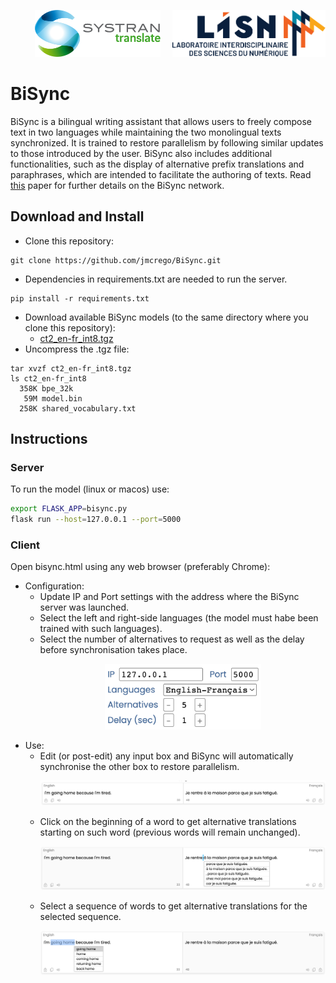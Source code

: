 <p align="right"> <img src="logos/systran-logo.svg" height="75"/> &nbsp; &nbsp; <img src="logos/lisn-logo.svg" height="75"/> </p>

# BiSync  

BiSync is a bilingual writing assistant that allows users to freely compose text in two languages while maintaining the two monolingual texts synchronized. It is trained to restore parallelism by following similar updates to those introduced by the user.
BiSync also includes additional functionalities, such as the display of alternative prefix translations and paraphrases, which are intended to facilitate the authoring of texts. 
Read <a href="https://arxiv.org/pdf/2210.13163.pdf" target="_blank">this</a> paper for further details on the BiSync network.

## Download and Install

* Clone this repository:
```
git clone https://github.com/jmcrego/BiSync.git
```
* Dependencies in requirements.txt are needed to run the server.
```
pip install -r requirements.txt
```
* Download available BiSync models (to the same directory where you clone this repository):
  - <a href="https://drive.google.com/file/d/1UlX82eprW3dT8WrZDr7dkn_ACrAdW9vl/view?usp=share_link" target="_blank">ct2_en-fr_int8.tgz</a>
* Uncompress the .tgz file:
```
tar xvzf ct2_en-fr_int8.tgz
ls ct2_en-fr_int8
  358K bpe_32k
   59M model.bin
  258K shared_vocabulary.txt
```

## Instructions

### Server

To run the model (linux or macos) use:

```bash
export FLASK_APP=bisync.py
flask run --host=127.0.0.1 --port=5000
```

### Client

Open bisync.html using any web browser (preferably Chrome):
* Configuration:
  - Update IP and Port settings with the address where the BiSync server was launched.
  - Select the left and right-side languages (the model must habe been trained with such languages).
  - Select the number of alternatives to request as well as the delay before synchronisation takes place.
    <p align="center"> <img src="https://github.com/jmcrego/BiSync/blob/main/pics/bisync_settings.png" alt="BiSync settings" width="250"/> </p>
* Use:
  - Edit (or post-edit) any input box and BiSync will automatically synchronise the other box to restore parallelism.
    <p align="center"> <img src="https://github.com/jmcrego/BiSync/blob/main/pics/tired.png" alt="Bilingual synchronisation"/> </p>
  - Click on the beginning of a word to get alternative translations starting on such word (previous words will remain unchanged).
    <p align="center"> <img src="https://github.com/jmcrego/BiSync/blob/main/pics/tired_prefix.png" alt="Prefix alternatives"/> </p>
  - Select a sequence of words to get alternative translations for the selected sequence.
    <p align="center"> <img src="https://github.com/jmcrego/BiSync/blob/main/pics/tired_gap.png" alt="Paraphrase alternatives"/> </p>
